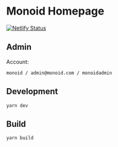 # Monoid Homepage
[![Netlify Status](https://api.netlify.com/api/v1/badges/f81607fb-4655-47d1-bcb9-c19ad738d519/deploy-status)](https://app.netlify.com/sites/monoid/deploys)

## Admin

Account:

```
monoid / admin@monoid.com / monoidadmin
```

## Development

```
yarn dev
```

## Build

```
yarn build
```
